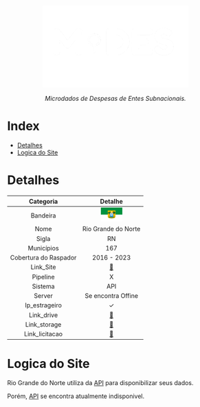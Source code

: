 <!-- Header -->
<p align="center">
   <a href="https://basedosdados.org">
    <picture>
      <source media="(prefers-color-scheme: dark)" srcset="/docs/images/logo1_mides_white.png">
      <source media="(prefers-color-scheme: light)" srcset="/docs/images/logo1_mides_black.png">
      <img src="/docs/images/logo1_mides_white.png" width="340" alt="MiDES">
  </picture>
  </a>
</p>

<p align="center">
    <em>Microdados de Despesas de Entes Subnacionais.</em>
</p>

# Index

- [Detalhes](#detalhes)
- [Logica do Site](#logica-do-site)

# Detalhes
Categoria|Detalhe|
|:-:|:-:|
Bandeira|<img src="/docs/images/flags/rn.png" width=50>
Nome|Rio Grande do Norte
Sigla| RN
Municípios| 167
Cobertura do Raspador| 2016 - 2023
Link_Site| [:link:](https://apidadosabertos.tce.rn.gov.br/swagger/ui/index)
Pipeline|X
Sistema| API
Server|Se encontra Offine
Ip_estrageiro|✓
Link_drive|[:link:](https://drive.google.com/drive/u/0/folders/1f68Ow51jihexn_NBZmduKrWktM5i72u0)
Link_storage|[:link:](https://console.cloud.google.com/storage/browser/basedosdados-dev/staging/world_wb_mides/raw_empenho_rn?cloudshell=false&project=basedosdados-dev&pageState=(%22StorageObjectListTable%22:(%22f%22:%22%255B%255D%22)))
Link_licitacao|[:link:](https://drive.google.com/drive/u/0/folders/1flx-RFUy0NhdLI0EQ4dhXej26FFs6YSh)

# Logica do Site

Rio Grande do Norte utiliza da [API](https://apidadosabertos.tce.rn.gov.br/swagger/ui/index) para disponibilizar seus dados.

Porém, [API](https://apidadosabertos.tce.rn.gov.br/swagger/ui/index) se encontra atualmente indisponivel.
